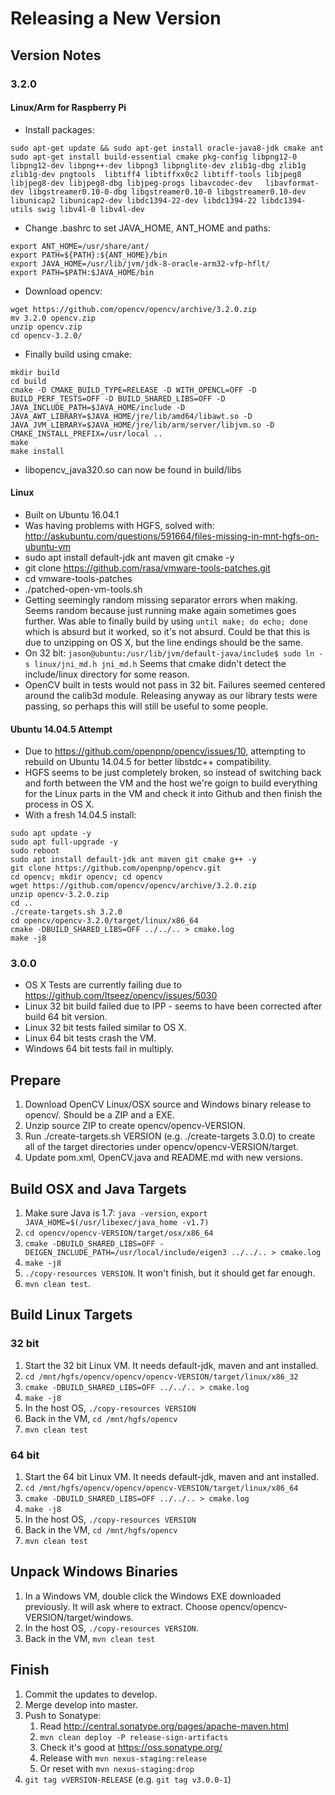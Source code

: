 # Releasing a New Version

## Version Notes

### 3.2.0

#### Linux/Arm for Raspberry Pi

* Install packages:
```
sudo apt-get update && sudo apt-get install oracle-java8-jdk cmake ant
sudo apt-get install build-essential cmake pkg-config libpng12-0 libpng12-dev libpng++-dev libpng3 libpnglite-dev zlib1g-dbg zlib1g zlib1g-dev pngtools  libtiff4 libtiffxx0c2 libtiff-tools libjpeg8 libjpeg8-dev libjpeg8-dbg libjpeg-progs libavcodec-dev   libavformat-dev libgstreamer0.10-0-dbg libgstreamer0.10-0 libgstreamer0.10-dev  libunicap2 libunicap2-dev libdc1394-22-dev libdc1394-22 libdc1394-utils swig libv4l-0 libv4l-dev
```
* Change .bashrc to set JAVA_HOME, ANT_HOME and paths:

```
export ANT_HOME=/usr/share/ant/
export PATH=${PATH}:${ANT_HOME}/bin
export JAVA_HOME=/usr/lib/jvm/jdk-8-oracle-arm32-vfp-hflt/
export PATH=$PATH:$JAVA_HOME/bin
```

* Download opencv:

```
wget https://github.com/opencv/opencv/archive/3.2.0.zip
mv 3.2.0 opencv.zip
unzip opencv.zip 
cd opencv-3.2.0/
```

* Finally build using cmake:
```
mkdir build
cd build
cmake -D CMAKE_BUILD_TYPE=RELEASE -D WITH_OPENCL=OFF -D BUILD_PERF_TESTS=OFF -D BUILD_SHARED_LIBS=OFF -D JAVA_INCLUDE_PATH=$JAVA_HOME/include -D JAVA_AWT_LIBRARY=$JAVA_HOME/jre/lib/amd64/libawt.so -D JAVA_JVM_LIBRARY=$JAVA_HOME/jre/lib/arm/server/libjvm.so -D CMAKE_INSTALL_PREFIX=/usr/local ..
make
make install
```

* libopencv_java320.so can now be found in build/libs 


#### Linux
* Built on Ubuntu 16.04.1
* Was having problems with HGFS, solved with: http://askubuntu.com/questions/591664/files-missing-in-mnt-hgfs-on-ubuntu-vm
* sudo apt install default-jdk ant maven git cmake -y
* git clone https://github.com/rasa/vmware-tools-patches.git
* cd vmware-tools-patches
* ./patched-open-vm-tools.sh
* Getting seemingly random missing separator errors when making. Seems random because just running make again sometimes goes further. Was able to finally build by using `until make; do echo; done` which is absurd but it worked, so it's not absurd. Could be that this is due to unzipping on OS X, but the line endings should be the same.
* On 32 bit: `jason@ubuntu:/usr/lib/jvm/default-java/include$ sudo ln -s linux/jni_md.h jni_md.h` Seems that cmake didn't detect the include/linux directory for some reason.
* OpenCV built in tests would not pass in 32 bit. Failures seemed centered around the calib3d module. Releasing anyway as our library tests were passing, so perhaps this will still be useful to some people.

#### Ubuntu 14.04.5 Attempt
* Due to https://github.com/openpnp/opencv/issues/10, attempting to rebuild on Ubuntu 14.04.5 for better libstdc++ compatibility.
* HGFS seems to be just completely broken, so instead of switching back and forth between the VM and the host we're goign to build everything for the Linux parts in the VM and check it into Github and then finish the process in OS X.
* With a fresh 14.04.5 install:
```
sudo apt update -y
sudo apt full-upgrade -y
sudo reboot
sudo apt install default-jdk ant maven git cmake g++ -y
git clone https://github.com/openpnp/opencv.git
cd opencv; mkdir opencv; cd opencv
wget https://github.com/opencv/opencv/archive/3.2.0.zip
unzip opencv-3.2.0.zip
cd ..
./create-targets.sh 3.2.0
cd opencv/opencv-3.2.0/target/linux/x86_64
cmake -DBUILD_SHARED_LIBS=OFF ../../.. > cmake.log
make -j8
```



### 3.0.0

* OS X Tests are currently failing due to https://github.com/Itseez/opencv/issues/5030
* Linux 32 bit build failed due to IPP - seems to have been corrected after build 64 bit version.
* Linux 32 bit tests failed similar to OS X.
* Linux 64 bit tests crash the VM.
* Windows 64 bit tests fail in multiply.

## Prepare

1. Download OpenCV Linux/OSX source and Windows binary release to opencv/. Should be a ZIP and a EXE.
2. Unzip source ZIP to create opencv/opencv-VERSION.
3. Run ./create-targets.sh VERSION (e.g. ./create-targets 3.0.0) to create all of the target directories under opencv/opencv-VERSION/target.
4. Update pom.xml, OpenCV.java and README.md with new versions.

## Build OSX and Java Targets

1. Make sure Java is 1.7: `java -version`, `export JAVA_HOME=$(/usr/libexec/java_home -v1.7)` 
2. `cd opencv/opencv-VERSION/target/osx/x86_64`
3. `cmake -DBUILD_SHARED_LIBS=OFF -DEIGEN_INCLUDE_PATH=/usr/local/include/eigen3 ../../.. > cmake.log`
4. `make -j8`
5. `./copy-resources VERSION`. It won't finish, but it should get far enough.
6. `mvn clean test`.

## Build Linux Targets

### 32 bit

1. Start the 32 bit Linux VM. It needs default-jdk, maven and ant installed.
2. `cd /mnt/hgfs/opencv/opencv/opencv-VERSION/target/linux/x86_32`
3. `cmake -DBUILD_SHARED_LIBS=OFF ../../.. > cmake.log`
4. `make -j8`
5. In the host OS, `./copy-resources VERSION`
6. Back in the VM, `cd /mnt/hgfs/opencv`
7. `mvn clean test`

### 64 bit
 
1. Start the 64 bit Linux VM. It needs default-jdk, maven and ant installed.
2. `cd /mnt/hgfs/opencv/opencv/opencv-VERSION/target/linux/x86_64`
3. `cmake -DBUILD_SHARED_LIBS=OFF ../../.. > cmake.log`
4. `make -j8`
5. In the host OS, `./copy-resources VERSION`
6. Back in the VM, `cd /mnt/hgfs/opencv`
7. `mvn clean test`

## Unpack Windows Binaries

1. In a Windows VM, double click the Windows EXE downloaded previously. It will
ask where to extract. Choose opencv/opencv-VERSION/target/windows.
2. In the host OS, `./copy-resources VERSION`.
3. Back in the VM, `mvn clean test`

## Finish

1. Commit the updates to develop.
2. Merge develop into master.
3. Push to Sonatype:
	1. Read http://central.sonatype.org/pages/apache-maven.html
	2. `mvn clean deploy -P release-sign-artifacts`
	3. Check it's good at https://oss.sonatype.org/
	4. Release with `mvn nexus-staging:release`
	5. Or reset with `mvn nexus-staging:drop` 
4. `git tag vVERSION-RELEASE` (e.g. `git tag v3.0.0-1`)

